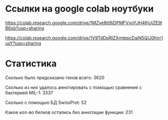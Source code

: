 # Ссылки на google colab ноутбуки
https://colab.research.google.com/drive/1MZye8tt9iDPMFVvoYJH4lhUjZE9IB6xb?usp=sharing

https://colab.research.google.com/drive/1V9TdDpRIZXmtepcDaiN5QIJ0hjrr1usY?usp=sharing

# Статистика
Сколько было предсказано генов всего: 3620

Сколько из них удалось аннотировать с помощью сравнения с бактерией MIL-1: 3337 

Сколько с помощью БД SwissProt: 52

Какое кол-во белков остались без аннотации функции: 231